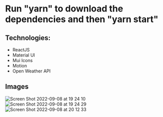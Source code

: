 
# Run "yarn" to download the dependencies and then "yarn start"


## Technologies:

- ReactJS
- Material UI
- Mui Icons
- Motion
- Open Weather API

## Images

![Screen Shot 2022-09-08 at 19 24 10](https://user-images.githubusercontent.com/38226225/189241526-5586d754-18a8-4c8c-82c8-81a80cc4544e.png)
![Screen Shot 2022-09-08 at 19 24 29](https://user-images.githubusercontent.com/38226225/189241532-c19e24b8-46e8-4496-a1ac-c8a5c9adeb2d.png)
![Screen Shot 2022-09-08 at 20 12 33](https://user-images.githubusercontent.com/38226225/189241584-77f4ae43-6973-4304-b66b-390799832183.png)
